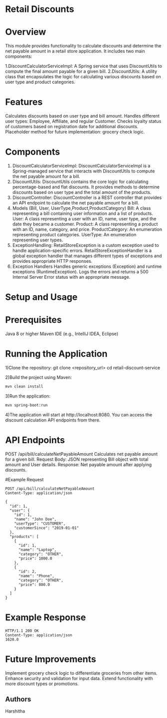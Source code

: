 # Retail Discounts

# Overview
This module provides functionality to calculate discounts and determine the net payable amount in a retail store application. It includes two main components:

1.DiscountCalculatorServiceImpl: A Spring service that uses DiscountUtils to compute the final amount payable for a given bill.
2.DiscountUtils: A utility class that encapsulates the logic for calculating various discounts based on user type and product categories.

# Features
Calculates discounts based on user type and bill amount.
Handles different user types: Employee, Affiliate, and regular Customer.
Checks loyalty status of customers based on registration date for additional discounts.
Placeholder method for future implementation: grocery check logic.

# Components
1. DiscountCalculatorServiceImpl:
   DiscountCalculatorServiceImpl is a Spring-managed service that interacts with DiscountUtils to compute the net payable amount for a bill.
2. DiscountUtils:
   DiscountUtils contains the core logic for calculating percentage-based and flat discounts. It provides methods to determine discounts based on user type and the total amount of the products.
3. DiscountController:
   DiscountController is a REST controller that provides an API endpoint to calculate the net payable amount for a bill.
4. Models (Bill, User, UserType,Product,ProductCategory)
   Bill: A class representing a bill containing user information and a list of products.
   User: A class representing a user with an ID, name, user type, and the date they became a customer.
   Product: A class representing a product with an ID, name, category, and price. 
   ProductCategory: An enumeration representing product categories.
   UserType: An enumeration representing user types.
5. ExceptionHandling:
   RetailStoreException is a custom exception used to handle application-specific errors.
   RetailStoreExceptionHandler is a global exception handler that manages different types of exceptions and provides appropriate HTTP responses.
6. Exception Handlers
   Handles generic exceptions (Exception) and runtime exceptions (RuntimeException).
   Logs the errors and returns a 500 Internal Server Error status with an appropriate message.

# Setup and Usage
# Prerequisites
Java 8 or higher
Maven
IDE (e.g., IntelliJ IDEA, Eclipse)

# Running the Application

1)Clone the repository:
git clone <repository_url>
cd retail-discount-service

2)Build the project using Maven:

```bash
mvn clean install
```

3)Run the application:

```bash
mvn spring-boot:run
```
4)The application will start at http://localhost:8080. You can access the discount calculation API endpoints from there.

# API Endpoints
POST /api/bill/calculateNetPayableAmount
Calculates net payable amount for a given bill.
Request Body: JSON representing Bill object with total amount and User details.
Response: Net payable amount after applying discounts.


#Example Request
````
POST /api/bill/calculateNetPayableAmount
Content-Type: application/json

{
  "id": 1,
  "user": {
    "id": 1,
    "name": "John Doe",
    "userType": "CUSTOMER",
    "customerSince": "2019-01-01"
  },
  "products": [
    {
      "id": 1,
      "name": "Laptop",
      "category": "OTHER",
      "price": 1000.0
    },
    {
      "id": 2,
      "name": "Phone",
      "category": "OTHER",
      "price": 800.0
    }
  ]
}

````

# Example Response
````
HTTP/1.1 200 OK
Content-Type: application/json
1620.0
````
# Future Improvements
Implement grocery check logic to differentiate groceries from other items.
Enhance security and validation for input data.
Extend functionality with more discount types or promotions.


## Authors
Harshitha
 